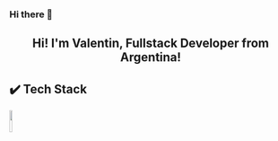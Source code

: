 ### Hi there 👋

<!--
**Valentinporta/Valentinporta** is a ✨ _special_ ✨ repository because its `README.md` (this file) appears on your GitHub profile.

Here are some ideas to get you started:

- 🔭 I’m currently working on ...
- 🌱 I’m currently learning ...
- 👯 I’m looking to collaborate on ...
- 🤔 I’m looking for help with ...
- 💬 Ask me about ...
- 📫 How to reach me: ...
- 😄 Pronouns: ...
- ⚡ Fun fact: ...
-->

<h2 align="center">
  Hi! I'm Valentin, Fullstack Developer from Argentina!
</h2>

## ✔️ Tech Stack

<p>
  <code><img width="10%" height:"50px" src="" /></code>
</p>
